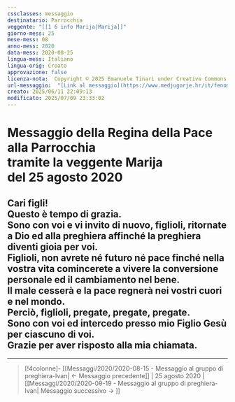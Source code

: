```yaml
---
cssclasses: messaggio
destinatario: Parrocchia
veggente: "[[1 6 info Marija|Marija]]"
giorno-mess: 25
mese-mess: 08
anno-mess: 2020
data-mess: 2020-08-25
lingua-mess: Italiano
lingua-orig: Croato
approvazione: false
licenza-nota:  Copyright © 2025 Emanuele Tinari under Creative Commons BY-NC-SA 4.0 https://creativecommons.org/licenses/by-nc-sa/4.0/
url-messaggio:  "[Link al messaggio](https://www.medjugorje.hr/it/fenomeno-di-medjugorje/messaggi-della-madonna/?datum=2020-8-25)"
creato: 2025/06/11 22:09:13
modificato: 2025/07/09 23:33:02
---
```


# Messaggio della Regina della Pace<br>alla Parrocchia<br>tramite la veggente Marija<br>del 25 agosto 2020

## Cari figli!<br>Questo è tempo di grazia.<br>Sono con voi e vi invito di nuovo, figlioli, ritornate a Dio ed alla preghiera affinché la preghiera diventi gioia per voi.<br>Figlioli, non avrete né futuro né pace finché nella vostra vita comincerete a vivere la conversione personale ed il cambiamento nel bene.<br>Il male cesserà e la pace regnerà nei vostri cuori e nel mondo.<br>Perciò, figlioli, pregate, pregate, pregate.<br>Sono con voi ed intercedo presso mio Figlio Gesù per ciascuno di voi.<br>Grazie per aver risposto alla mia chiamata.

***

> [!4colonne]- [[Messaggi/2020/2020-08-15 - Messaggio al gruppo di preghiera-Ivan| ← Messaggio precedente]] | 25 agosto 2020 | [[Messaggi/2020/2020-09-19 - Messaggio al gruppo di preghiera-Ivan| Messaggio successivo → ]]
